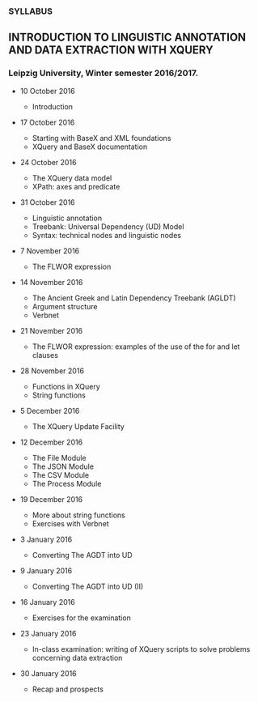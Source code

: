 ### SYLLABUS
## INTRODUCTION TO LINGUISTIC ANNOTATION AND DATA EXTRACTION WITH XQUERY
### Leipzig University, Winter semester 2016/2017.

* 10 October 2016
  * Introduction 

* 17 October 2016
  * Starting with BaseX and XML foundations
  * XQuery and BaseX documentation

* 24 October 2016
  * The XQuery data model
  * XPath: axes and predicate   

* 31 October 2016
  * Linguistic annotation
  * Treebank: Universal Dependency (UD) Model
  * Syntax: technical nodes and linguistic nodes

* 7 November 2016
  * The FLWOR expression

* 14 November 2016
  * The Ancient Greek and Latin Dependency Treebank (AGLDT)
  * Argument structure
  * Verbnet

* 21 November 2016
  * The FLWOR expression: examples of the use of the for and let clauses

* 28 November 2016
  * Functions in XQuery
  * String functions

* 5 December 2016
  * The XQuery Update Facility
 
* 12 December 2016
  * The File Module
  * The JSON Module
  * The CSV Module
  * The Process Module

* 19 December 2016
  * More about string functions
  * Exercises with Verbnet

* 3 January 2016
  * Converting The AGDT into UD

* 9 January 2016
  * Converting The AGDT into UD (II)

* 16 January 2016
  * Exercises for the examination

* 23 January 2016
  * In-class examination: writing of XQuery scripts to solve problems concerning data extraction
  
* 30 January 2016
  * Recap and prospects 
  
